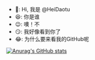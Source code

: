- :grimacing:: Hi, 我是 @HeiDaotu
- :satisfied:: 你是谁
- :wink:: 噢！不
- :smirk:: 我好像看到你了
- :joy:: 为什么要来看我的GitHub呢

<!---
HeiDaotu/HeiDaotu is a ✨ special ✨ repository because its `README.md` (this file) appears on your GitHub profile.
You can click the Preview link to take a look at your changes.
--->
[![Anurag's GitHub stats](https://github-readme-stats.vercel.app/api?username=HeiDaotu&theme=merko)](https://github.com/anuraghazra/github-readme-stats)
